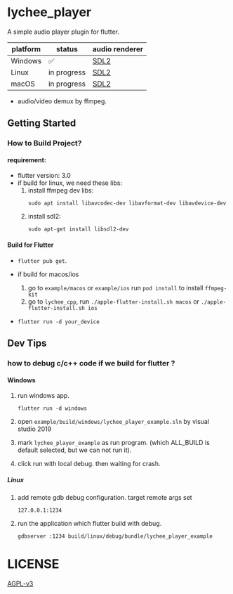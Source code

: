 # lychee_player

A simple audio player plugin for flutter.

| platform | status      | audio renderer                            |
|----------|-------------|-------------------------------------------|
| Windows  | ✅           | [SDL2](https://github.com/libsdl-org/SDL) |
| Linux    | in progress | [SDL2](https://github.com/libsdl-org/SDL) |  
| macOS    | in progress | [SDL2](https://github.com/libsdl-org/SDL) |

* audio/video demux by ffmpeg.

## Getting Started

### How to Build Project?

#### requirement:

* flutter version: 3.0
* if build for linux, we need these libs:
    1. install ffmpeg dev libs:
       ```
       sudo apt install libavcodec-dev libavformat-dev libavdevice-dev
       ```
    2. install sdl2:
       ```
       sudo apt-get install libsdl2-dev
       ```

#### Build for Flutter

* `flutter pub get`.
* if build for macos/ios
    1. go to `example/macos` or `example/ios` run `pod install` to install `ffmpeg-kit`
    2. go to `lychee_cpp`, run `./apple-flutter-install.sh macos` or `./apple-flutter-install.sh ios`

* `flutter run -d your_device`

## Dev Tips

### how to debug c/c++ code if we build for flutter ?

#### Windows

1. run windows app.
    ```shell
    flutter run -d windows
    ```

2. open `example/build/windows/lychee_player_example.sln` by visual studio 2019
3. mark `lychee_player_example` as run program. (which ALL_BUILD is default selected, but we can not run it).
4. click run with local debug. then waiting for crash.

##### Linux

1. add remote gdb debug configuration. target remote args set

    ```
    127.0.0.1:1234
    ```

2. run the application which flutter build with debug.

    ```shell
    gdbserver :1234 build/linux/debug/bundle/lychee_player_example
    ```

# LICENSE

[AGPL-v3](LICENSE)
